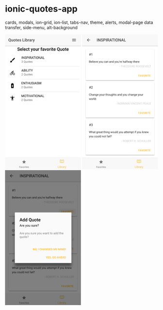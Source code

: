 # ionic-quotes-app
cards, modals, ion-grid, ion-list, tabs-nav, theme, alerts, modal-page data transfer, side-menu, alt-background

<kbd><img src="screenshots/ionic-quotes-app-1.png" alt="alt text" width=250></kbd>
<kbd><img src="screenshots/ionic-quotes-app-2.png" alt="alt text" width=250></kbd>
<kbd><img src="screenshots/ionic-quotes-app-3.png" alt="alt text" width=250></kbd>
